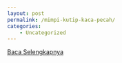 ```yaml
---
layout: post
permalink: /mimpi-kutip-kaca-pecah/
categories:
    - Uncategorized
---
```


[Baca Selengkapnya](/02)